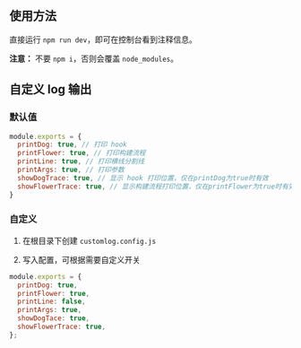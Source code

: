 ## 使用方法

直接运行 `npm run dev`，即可在控制台看到注释信息。

**注意：** 不要 `npm i`，否则会覆盖 `node_modules`。

## 自定义 log 输出

### 默认值

```js
module.exports = {
  printDog: true, // 打印 hook
  printFlower: true, // 打印构建流程
  printLine: true, // 打印横线分割线
  printArgs: true, // 打印参数
  showDogTrace: true, // 显示 hook 打印位置，仅在printDog为true时有效
  showFlowerTrace: true, // 显示构建流程打印位置，仅在printFlower为true时有效
}
```

### 自定义

1. 在根目录下创建 `customlog.config.js`

2. 写入配置，可根据需要自定义开关

```js
module.exports = {
  printDog: true,
  printFlower: true,
  printLine: false,
  printArgs: true,
  showDogTace: true,
  showFlowerTrace: true,
};
```
